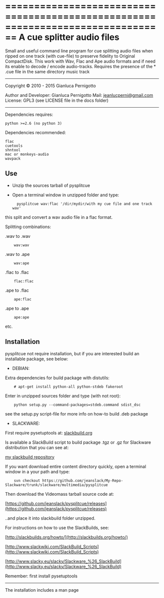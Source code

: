 ================================================================================ 
A cue splitter audio files
================================================================================ 

Small and useful command line program for cue splitting audio files 
when ripped on one track (with cue-file) to preserve fidelity to
Original CompactDisk.
This work with Wav, Flac and Ape audio formats and if need its enable 
to decode / encode audio-tracks.
Requires the presence of the * .cue file in the same directory music track

--------------------------------------------------------------------------------

Copyright © 2010 - 2015 Gianluca Pernigotto 
 
  Author and Developer: Gianluca Pernigotto 
  Mail: <jeanlucperni@gmail.com>
  License: GPL3 (see LICENSE file in the docs folder)

--------------------------------------------------------------------------------

Dependencies requires:

	python >=2.6 (no python 3)
	
Dependencies recommended:

	flac
	cuetools
	shntool
	mac or monkeys-audio
	wavpack
	
Use
-------

- Unzip the sources tarball of pysplitcue
- Open a terminal window in unzipped folder and type:

		pysplitcue wav:flac '/dir/mydir/with my cue file and one track wav'

this split and convert a wav audio file in a flac format.


Splitting combinations:

.wav to .wav

		wav:wav

.wav to .ape  

		wav:ape

.flac to .flac

		flac:flac

.ape to .flac

		ape:flac

.ape to .ape

		ape:ape

etc.

Installation
-------

pysplitcue not require installation, but if you are interested build an 
installable package, see below:


* DEBIAN:

Extra dependencies for build package with distutils:

		# apt-get install python-all python-stdeb fakeroot

Enter in unzipped sources folder and type (with not root):

		python setup.py --command-packages=stdeb.command sdist_dsc

see the setup.py script-file for more info on how-to build .deb package


* SLACKWARE:

First require pysetuptools at: [slackbuild.org](http://slackbuilds.org/repository/14.1/python/pysetuptools/)

Is available a SlackBuild script to build package .tgz or .gz for Slackware distribution that you can see at:

[my slackbuild repository](https://github.com/jeanslack/My-Repo-Slackware/tree/master/slackware/multimedia/pysplitcue)

If you want download entire content directory quickly, open a terminal window in a your path and type:

		svn checkout https://github.com/jeanslack/My-Repo-Slackware/trunk/slackware/multimedia/pysplitcue

Then download the Videomass tarball source code at:

[https://github.com/jeanslack/pysplitcue/releases](https://github.com/jeanslack/pysplitcue/releases)

..and place it into slackbuild folder unzipped.

For instructions on how to use the SlackBuilds, see:

[http://slackbuilds.org/howto/](http://slackbuilds.org/howto/)

[http://www.slackwiki.com/SlackBuild_Scripts](http://www.slackwiki.com/SlackBuild_Scripts)

[http://www.slacky.eu/slacky/Slackware_%26_SlackBuild](http://www.slacky.eu/slacky/Slackware_%26_SlackBuild)

Remember: first install pysetuptools

--------------------------------------------------------------------------------
The installation includes a man page
